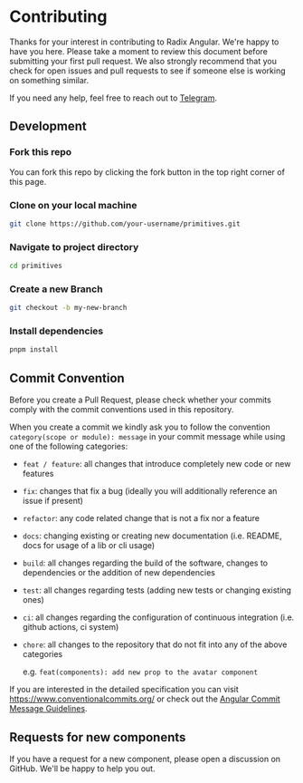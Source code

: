 # Contributing

Thanks for your interest in contributing to Radix Angular. We're happy to have you here.
Please take a moment to review this document before submitting your first pull request. We also strongly recommend that you check for open issues and pull requests to see if someone else is working on something similar.

If you need any help, feel free to reach out to [Telegram](https://t.me/radixng).

## Development

### Fork this repo

You can fork this repo by clicking the fork button in the top right corner of this page.

### Clone on your local machine

```bash
git clone https://github.com/your-username/primitives.git
```

### Navigate to project directory

```bash
cd primitives
```

### Create a new Branch

```bash
git checkout -b my-new-branch
```

### Install dependencies

```bash
pnpm install
```

## Commit Convention

Before you create a Pull Request, please check whether your commits comply with
the commit conventions used in this repository.

When you create a commit we kindly ask you to follow the convention
`category(scope or module): message` in your commit message while using one of
the following categories:

-   `feat / feature`: all changes that introduce completely new code or new
    features
-   `fix`: changes that fix a bug (ideally you will additionally reference an
    issue if present)
-   `refactor`: any code related change that is not a fix nor a feature
-   `docs`: changing existing or creating new documentation (i.e. README, docs for
    usage of a lib or cli usage)
-   `build`: all changes regarding the build of the software, changes to
    dependencies or the addition of new dependencies
-   `test`: all changes regarding tests (adding new tests or changing existing
    ones)
-   `ci`: all changes regarding the configuration of continuous integration (i.e.
    github actions, ci system)
-   `chore`: all changes to the repository that do not fit into any of the above
    categories

    e.g. `feat(components): add new prop to the avatar component`

If you are interested in the detailed specification you can visit
https://www.conventionalcommits.org/ or check out the
[Angular Commit Message Guidelines](https://github.com/angular/angular/blob/22b96b9/CONTRIBUTING.md#-commit-message-guidelines).

## Requests for new components

If you have a request for a new component, please open a discussion on GitHub. We'll be happy to help you out.
